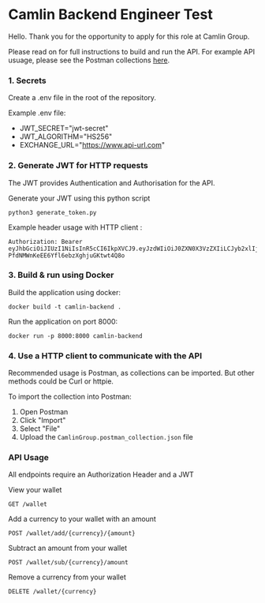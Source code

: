 # Camlin Backend Engineer Test

Hello. Thank you for the opportunity to apply for this role at Camlin Group.


Please read on for full instructions to build and run the API. For example API usuage, please see the Postman collections [here](.postman/CamlinGroup.postman_collection.json).


### 1. Secrets

Create a .env file in the root of the repository.

Example .env file:

- JWT_SECRET="jwt-secret"
- JWT_ALGORITHM="HS256"
- EXCHANGE_URL="https://www.api-url.com"


### 2. Generate JWT for HTTP requests

The JWT provides Authentication and Authorisation for the API.

Generate your JWT using this python script
```
python3 generate_token.py
```

Example header usage with HTTP client :

```
Authorization: Bearer eyJhbGciOiJIUzI1NiIsInR5cCI6IkpXVCJ9.eyJzdWIiOiJ0ZXN0X3VzZXIiLCJyb2xlIjoiYWRtaW4iLCJleHAiOjE3NTA1MjI2OTh9.DODmqJ5o3-PfdNMWnKeEE6Yfl6ebzXghjuGKtwt4Q8o
```


### 3. Build & run using Docker

Build the application using docker:
```
docker build -t camlin-backend .
```


Run the application on port 8000:
```
docker run -p 8000:8000 camlin-backend
```



### 4. Use a HTTP client to communicate with the API

Recommended usage is Postman, as collections can be imported. But other methods could be Curl or httpie.

To import the collection into Postman:
1. Open Postman
2. Click "Import"
3. Select "File"
4. Upload the `CamlinGroup.postman_collection.json` file




### API Usage 

All endpoints require an Authorization Header and a JWT 


View your wallet
```
GET /wallet 
```


Add a currency to your wallet with an amount
```
POST /wallet/add/{currency}/{amount}
```


Subtract an amount from your wallet
```
POST /wallet/sub/{currency}/amount
```


Remove a currency from your wallet
```
DELETE /wallet/{currency}
```